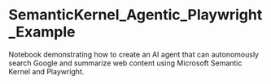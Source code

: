 # SemanticKernel_Agentic_Playwright_Example
Notebook demonstrating how to create an AI agent that can autonomously search Google and summarize web content using Microsoft Semantic Kernel and Playwright.
